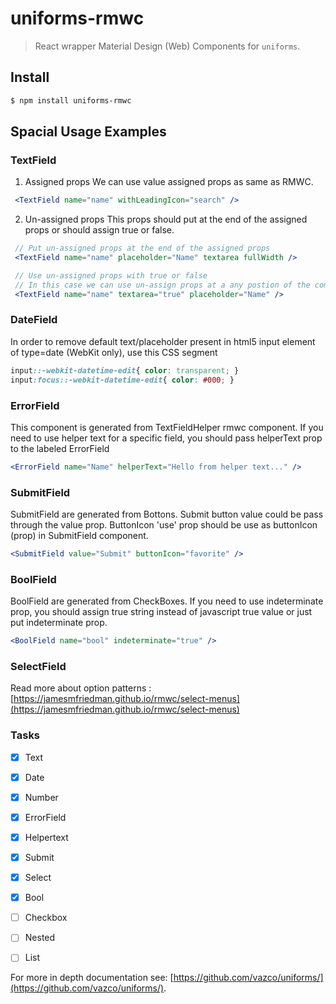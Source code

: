 # uniforms-rmwc

> React wrapper Material Design (Web) Components for `uniforms`.

## Install

```sh
$ npm install uniforms-rmwc 
```
## Spacial Usage Examples

### TextField

 1. Assigned props
We can use value assigned props as same as RMWC.
```jsx
 <TextField name="name" withLeadingIcon="search" />
```
2. Un-assigned props
This props should put at the end of the assigned props or should assign true or false.
```jsx
 // Put un-assigned props at the end of the assigned props
 <TextField name="name" placeholder="Name" textarea fullWidth />

 // Use un-assigned props with true or false
 // In this case we can use un-assign props at a any postion of the component
 <TextField name="name" textarea="true" placeholder="Name" />
```
### DateField
In order to remove default text/placeholder present in html5 input element of type=date (WebKit only), use this CSS segment
```css
input::-webkit-datetime-edit{ color: transparent; }
input:focus::-webkit-datetime-edit{ color: #000; }
```
### ErrorField
This component is generated from TextFieldHelper rmwc component. If you need to use helper text for a specific field, you should pass helperText prop to the labeled ErrorField
```jsx
<ErrorField name="Name" helperText="Hello from helper text..." />
```
### SubmitField
SubmitField are generated from Bottons.
Submit button value could be pass through the value prop. ButtonIcon 'use' prop should be use as buttonIcon (prop) in SubmitField component.
```jsx
<SubmitField value="Submit" buttonIcon="favorite" />
```
### BoolField
BoolField are generated from CheckBoxes. If you need to use indeterminate prop, you should assign true string instead of javascript true value or just put indeterminate prop.
```jsx
<BoolField name="bool" indeterminate="true" />
```
### SelectField
Read more about option patterns : [https://jamesmfriedman.github.io/rmwc/select-menus](https://jamesmfriedman.github.io/rmwc/select-menus)
### Tasks
 - [x] Text
 - [x] Date
 - [x] Number
 - [x] ErrorField
 - [x] Helpertext
 - [x] Submit
 - [x] Select
 - [x] Bool
 - [ ] Checkbox
 - [ ] Nested
 - [ ] List


For more in depth documentation see: [https://github.com/vazco/uniforms/](https://github.com/vazco/uniforms/).

